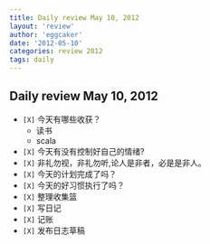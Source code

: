 ```yaml
---
title: Daily review May 10, 2012 
layout: 'review'
author: 'eggcaker'
date: '2012-05-10'
categories: review 2012
tags: daily
---
```



## Daily review May 10, 2012

  * `[X]` 今天有哪些收获？ 
    * 读书 
    * scala 
  * `[X]` 今天有没有控制好自己的情绪? 
  * `[X]` 非礼勿视，非礼勿听,论人是非者，必是是非人。 
  * `[X]` 今天的计划完成了吗？ 
  * `[X]` 今天的好习惯执行了吗？ 
  * `[X]` 整理收集篮 
  * `[X]` 写日记 
  * `[X]` 记账 
  * `[X]` 发布日志草稿 

